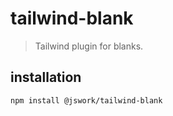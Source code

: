 # tailwind-blank
> Tailwind plugin for blanks.

## installation
```shell
npm install @jswork/tailwind-blank
```
